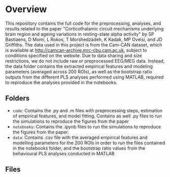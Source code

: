 # Overview
This repository contains the full code for the preprocessing, analyses, and results related to the paper "Corticothalamic circuit mechanisms underlying brain region and ageing variations in resting-state alpha activity" by SP Bastiaens, D Momi, L Rokos, T Morshedzadeh, K Kadak, MP Oveisi, and JD Griffiths. The data used in this project is from the Cam-CAN dataset, which is available at http://camcan-archive.mrc-cbu.cam.ac.uk, subject to conditions specified on the website. Due to data sharing and size restrictions, we do not include raw or preprocessed EEG/MEG data. Instead, the data folder contains the extracted empirical features and modeling parameters (averaged across 200 ROIs), as well as the bootstrap ratio outputs from the different PLS analyses performed using MATLAB, required to reproduce the analyses provided in the notebooks.

## Folders
- ```code```: Contains the .py and .m files with preprocessing steps, estimation of empirical features, and model fitting. Contains as well .py files to run the simulations to reproduce the figures from the paper
- ```notebooks```: Contains the .ipynb files to run the simulations to reproduce the figures from the paper.
- ```data```: Contains .csv file with the averaged empirical features and modelling parameters for the 200 ROIs in order to run the files contained in the notebooks folder, and the bootstrap ratio values from the behavioural PLS analyses conducted in MATLAB

## Files
